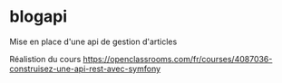 # blogapi
Mise en place d'une api de gestion d'articles

Réalistion du cours https://openclassrooms.com/fr/courses/4087036-construisez-une-api-rest-avec-symfony 
